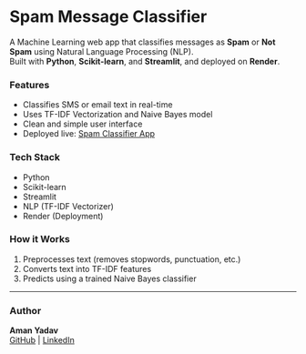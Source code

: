 # Spam Message Classifier

A Machine Learning web app that classifies messages as **Spam** or **Not Spam** using Natural Language Processing (NLP).  
Built with **Python**, **Scikit-learn**, and **Streamlit**, and deployed on **Render**.

### Features
- Classifies SMS or email text in real-time  
- Uses TF-IDF Vectorization and Naive Bayes model  
- Clean and simple user interface  
- Deployed live: [Spam Classifier App](https://spam-classifier-1-fy8k.onrender.com)

###  Tech Stack
- Python  
- Scikit-learn  
- Streamlit  
- NLP (TF-IDF Vectorizer)  
- Render (Deployment)

### How it Works
1. Preprocesses text (removes stopwords, punctuation, etc.)  
2. Converts text into TF-IDF features  
3. Predicts using a trained Naive Bayes classifier  

---

### Author
**Aman Yadav**  
[GitHub](https://github.com/Ayatohydro) | [LinkedIn](http://linkedin.com/in/aman-yadav-352b92155/)
